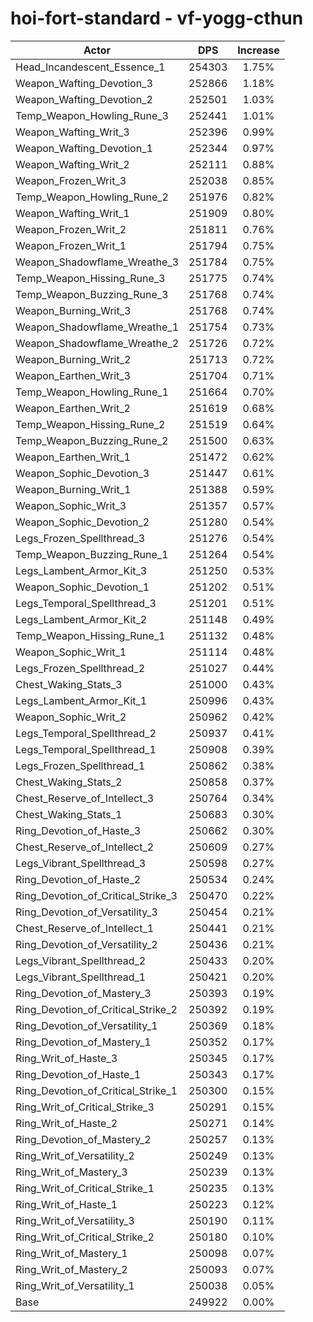 # hoi-fort-standard - vf-yogg-cthun
| Actor | DPS | Increase |
|---|:---:|:---:|
|Head_Incandescent_Essence_1|254303|1.75%|
|Weapon_Wafting_Devotion_3|252866|1.18%|
|Weapon_Wafting_Devotion_2|252501|1.03%|
|Temp_Weapon_Howling_Rune_3|252441|1.01%|
|Weapon_Wafting_Writ_3|252396|0.99%|
|Weapon_Wafting_Devotion_1|252344|0.97%|
|Weapon_Wafting_Writ_2|252111|0.88%|
|Weapon_Frozen_Writ_3|252038|0.85%|
|Temp_Weapon_Howling_Rune_2|251976|0.82%|
|Weapon_Wafting_Writ_1|251909|0.80%|
|Weapon_Frozen_Writ_2|251811|0.76%|
|Weapon_Frozen_Writ_1|251794|0.75%|
|Weapon_Shadowflame_Wreathe_3|251784|0.75%|
|Temp_Weapon_Hissing_Rune_3|251775|0.74%|
|Temp_Weapon_Buzzing_Rune_3|251768|0.74%|
|Weapon_Burning_Writ_3|251768|0.74%|
|Weapon_Shadowflame_Wreathe_1|251754|0.73%|
|Weapon_Shadowflame_Wreathe_2|251726|0.72%|
|Weapon_Burning_Writ_2|251713|0.72%|
|Weapon_Earthen_Writ_3|251704|0.71%|
|Temp_Weapon_Howling_Rune_1|251664|0.70%|
|Weapon_Earthen_Writ_2|251619|0.68%|
|Temp_Weapon_Hissing_Rune_2|251519|0.64%|
|Temp_Weapon_Buzzing_Rune_2|251500|0.63%|
|Weapon_Earthen_Writ_1|251472|0.62%|
|Weapon_Sophic_Devotion_3|251447|0.61%|
|Weapon_Burning_Writ_1|251388|0.59%|
|Weapon_Sophic_Writ_3|251357|0.57%|
|Weapon_Sophic_Devotion_2|251280|0.54%|
|Legs_Frozen_Spellthread_3|251276|0.54%|
|Temp_Weapon_Buzzing_Rune_1|251264|0.54%|
|Legs_Lambent_Armor_Kit_3|251250|0.53%|
|Weapon_Sophic_Devotion_1|251202|0.51%|
|Legs_Temporal_Spellthread_3|251201|0.51%|
|Legs_Lambent_Armor_Kit_2|251148|0.49%|
|Temp_Weapon_Hissing_Rune_1|251132|0.48%|
|Weapon_Sophic_Writ_1|251114|0.48%|
|Legs_Frozen_Spellthread_2|251027|0.44%|
|Chest_Waking_Stats_3|251000|0.43%|
|Legs_Lambent_Armor_Kit_1|250996|0.43%|
|Weapon_Sophic_Writ_2|250962|0.42%|
|Legs_Temporal_Spellthread_2|250937|0.41%|
|Legs_Temporal_Spellthread_1|250908|0.39%|
|Legs_Frozen_Spellthread_1|250862|0.38%|
|Chest_Waking_Stats_2|250858|0.37%|
|Chest_Reserve_of_Intellect_3|250764|0.34%|
|Chest_Waking_Stats_1|250683|0.30%|
|Ring_Devotion_of_Haste_3|250662|0.30%|
|Chest_Reserve_of_Intellect_2|250609|0.27%|
|Legs_Vibrant_Spellthread_3|250598|0.27%|
|Ring_Devotion_of_Haste_2|250534|0.24%|
|Ring_Devotion_of_Critical_Strike_3|250470|0.22%|
|Ring_Devotion_of_Versatility_3|250454|0.21%|
|Chest_Reserve_of_Intellect_1|250441|0.21%|
|Ring_Devotion_of_Versatility_2|250436|0.21%|
|Legs_Vibrant_Spellthread_2|250433|0.20%|
|Legs_Vibrant_Spellthread_1|250421|0.20%|
|Ring_Devotion_of_Mastery_3|250393|0.19%|
|Ring_Devotion_of_Critical_Strike_2|250392|0.19%|
|Ring_Devotion_of_Versatility_1|250369|0.18%|
|Ring_Devotion_of_Mastery_1|250352|0.17%|
|Ring_Writ_of_Haste_3|250345|0.17%|
|Ring_Devotion_of_Haste_1|250343|0.17%|
|Ring_Devotion_of_Critical_Strike_1|250300|0.15%|
|Ring_Writ_of_Critical_Strike_3|250291|0.15%|
|Ring_Writ_of_Haste_2|250271|0.14%|
|Ring_Devotion_of_Mastery_2|250257|0.13%|
|Ring_Writ_of_Versatility_2|250249|0.13%|
|Ring_Writ_of_Mastery_3|250239|0.13%|
|Ring_Writ_of_Critical_Strike_1|250235|0.13%|
|Ring_Writ_of_Haste_1|250223|0.12%|
|Ring_Writ_of_Versatility_3|250190|0.11%|
|Ring_Writ_of_Critical_Strike_2|250180|0.10%|
|Ring_Writ_of_Mastery_1|250098|0.07%|
|Ring_Writ_of_Mastery_2|250093|0.07%|
|Ring_Writ_of_Versatility_1|250038|0.05%|
|Base|249922|0.00%|
